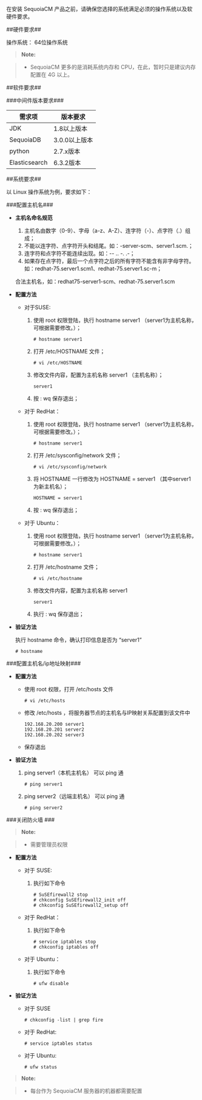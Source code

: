 在安装 SequoiaCM 产品之前，请确保您选择的系统满足必须的操作系统以及软硬件要求。

##硬件要求##

操作系统： 64位操作系统

>  **Note:**

>  * SequoiaCM 更多的是消耗系统内存和 CPU，在此，暂时只是建议内存配置在 4G 以上。

##软件要求##

###中间件版本要求###

| 需求项         | 版本要求                               |
|----------------|----------------------------------------|
| JDK            | 1.8以上版本                            |
| SequoiaDB      | 3.0.0以上版本                          |
| python         | 2.7.x版本                              |
| Elasticsearch  | 6.3.2版本                              |

##系统要求##

以 Linux 操作系统为例，要求如下：

###配置主机名###

- **主机名命名规范**
  1. 主机名由数字（0-9）、字母（a-z、A-Z）、连字符（-）、点字符（.）组成；
  2. 不能以连字符、点字符开头和结尾。如：-server-scm、server1.scm.；
  3. 连字符和点字符不能连续出现。如：-- .. -. .-；
  4. 如果存在点字符，最后一个点字符之后的所有字符不能含有非字母字符。如：redhat-75.server1.scm1、redhat-75.server1.sc-m；

  合法主机名，如：redhat75-server1-scm、redhat-75.server1.scm

- **配置方法**

  - 对于SUSE:
     1. 使用 root 权限登陆，执行 hostname server1 （server1为主机名称，可根据需要修改。）；
         
         ```lang-javascript
         # hostname server1
         ```
     2. 打开 /etc/HOSTNAME 文件；
         
         ```lang-javascript
         # vi /etc/HOSTNAME
         ```
     3. 修改文件内容，配置为主机名称 server1 （主机名称）；
     
         ``` 
         server1
         ```
     4. 按 : wq 保存退出；  

  - 对于 RedHat：
     1. 使用 root 权限登陆，执行 hostname server1 （server1为主机名称，可根据需要修改。）；
         
         ```lang-javascript
         # hostname server1
         ```
     2. 打开 /etc/sysconfig/network 文件；  
         
         ```lang-javascript
         # vi /etc/sysconfig/network
         ```
     3. 将 HOSTNAME 一行修改为 HOSTNAME = server1 （其中server1 为新主机名）；

         ```
         HOSTNAME = server1 
         ``` 
     4. 按 : wq 保存退出；

  - 对于 Ubuntu：
     1. 使用 root 权限登陆，执行 hostname server1 （server1为主机名称，可根据需要修改。）；
         
         ```lang-javascript
         # hostname server1
         ```
     2. 打开 /etc/hostname 文件；
         
         ```lang-javascript
         # vi /etc/hostname
         ```
     3. 修改文件内容，配置为主机名称 server1
        
         ```
         server1
         ```
     4. 执行 : wq 保存退出；

- **验证方法**  

  执行 hostname 命令，确认打印信息是否为 “server1”

  ```lang-javascript
  # hostname
  ```

###配置主机名/ip地址映射###

- **配置方法**
  - 使用 root 权限，打开 /etc/hosts 文件 
   
     ```lang-javascript
     # vi /etc/hosts
     ```
  - 修改 /etc/hosts ，将服务器节点的主机名与IP映射关系配置到该文件中  

     ```
     192.168.20.200 server1  
     192.168.20.201 server2  
     192.168.20.202 server3
     ```
  - 保存退出

- **验证方法**
  1. ping server1（本机主机名） 可以 ping 通 
     
     ```lang-javascript
     # ping server1
     ```
  2. ping server2（远端主机名） 可以 ping 通

     ```lang-javascript
     # ping server2
     ```

###关闭防火墙 ###

>  **Note:**

>  * 需要管理员权限

- **配置方法**

  - 对于 SUSE:   
     1. 执行如下命令
         
         ```lang-javascript
         # SuSEfirewall2 stop
         # chkconfig SuSEfirewall2_init off
         # chkconfig SuSEfirewall2_setup off
	     ```

  - 对于 RedHat：
     1. 执行如下命令    

         ```lang-javascript
         # service iptables stop
         # chkconfig iptables off
         ```
  - 对于 Ubuntu： 
     1. 执行如下命令

         ```lang-javascript
         # ufw disable
         ```

- **验证方法**
  - 对于 SUSE

     ```lang-javascript
     # chkconfig -list | grep fire
     ``` 
  - 对于 RedHat:
     
     ```lang-javascript
     # service iptables status
     ``` 
  - 对于 Ubuntu:
     
     ```lang-javascript
     # ufw status
     ```

>  **Note:**

>  * 每台作为 SequoiaCM 服务器的机器都需要配置
